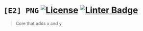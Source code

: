 # ``[E2] PNG`` [![License](https://img.shields.io/github/license/E2Cores/PNG?color=red)](https://opensource.org/licenses/MIT) [![Linter Badge](https://github.com/E2Cores/PNG/workflows/Linter/badge.svg)](https://github.com/E2Cores/PNG/actions)

> Core that adds x and y
